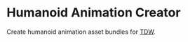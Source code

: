 # Humanoid Animation Creator

Create humanoid animation asset bundles for [TDW](https://github.com/threedworld-mit/tdw). 

